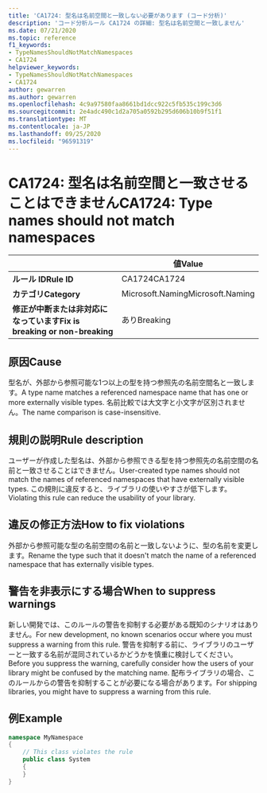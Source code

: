 ```yaml
---
title: 'CA1724: 型名は名前空間と一致しない必要があります (コード分析)'
description: 'コード分析ルール CA1724 の詳細: 型名は名前空間と一致しません'
ms.date: 07/21/2020
ms.topic: reference
f1_keywords:
- TypeNamesShouldNotMatchNamespaces
- CA1724
helpviewer_keywords:
- TypeNamesShouldNotMatchNamespaces
- CA1724
author: gewarren
ms.author: gewarren
ms.openlocfilehash: 4c9a97580faa8661bd1dcc922c5fb535c199c3d6
ms.sourcegitcommit: 2e4adc490c1d2a705a0592b295d606b10b9f51f1
ms.translationtype: MT
ms.contentlocale: ja-JP
ms.lasthandoff: 09/25/2020
ms.locfileid: "96591319"
---
```

# <a name="ca1724-type-names-should-not-match-namespaces"></a><span data-ttu-id="45101-103">CA1724: 型名は名前空間と一致させることはできません</span><span class="sxs-lookup"><span data-stu-id="45101-103">CA1724: Type names should not match namespaces</span></span>

| | <span data-ttu-id="45101-104">値</span><span class="sxs-lookup"><span data-stu-id="45101-104">Value</span></span> |
|-|-|
| <span data-ttu-id="45101-105">**ルール ID**</span><span class="sxs-lookup"><span data-stu-id="45101-105">**Rule ID**</span></span> |<span data-ttu-id="45101-106">CA1724</span><span class="sxs-lookup"><span data-stu-id="45101-106">CA1724</span></span>|
| <span data-ttu-id="45101-107">**カテゴリ**</span><span class="sxs-lookup"><span data-stu-id="45101-107">**Category**</span></span> |<span data-ttu-id="45101-108">Microsoft.Naming</span><span class="sxs-lookup"><span data-stu-id="45101-108">Microsoft.Naming</span></span>|
| <span data-ttu-id="45101-109">**修正が中断または非対応になっています**</span><span class="sxs-lookup"><span data-stu-id="45101-109">**Fix is breaking or non-breaking**</span></span> |<span data-ttu-id="45101-110">あり</span><span class="sxs-lookup"><span data-stu-id="45101-110">Breaking</span></span>|

## <a name="cause"></a><span data-ttu-id="45101-111">原因</span><span class="sxs-lookup"><span data-stu-id="45101-111">Cause</span></span>

<span data-ttu-id="45101-112">型名が、外部から参照可能な1つ以上の型を持つ参照先の名前空間名と一致します。</span><span class="sxs-lookup"><span data-stu-id="45101-112">A type name matches a referenced namespace name that has one or more externally visible types.</span></span> <span data-ttu-id="45101-113">名前比較では大文字と小文字が区別されません。</span><span class="sxs-lookup"><span data-stu-id="45101-113">The name comparison is case-insensitive.</span></span>

## <a name="rule-description"></a><span data-ttu-id="45101-114">規則の説明</span><span class="sxs-lookup"><span data-stu-id="45101-114">Rule description</span></span>

<span data-ttu-id="45101-115">ユーザーが作成した型名は、外部から参照できる型を持つ参照先の名前空間の名前と一致させることはできません。</span><span class="sxs-lookup"><span data-stu-id="45101-115">User-created type names should not match the names of referenced namespaces that have externally visible types.</span></span> <span data-ttu-id="45101-116">この規則に違反すると、ライブラリの使いやすさが低下します。</span><span class="sxs-lookup"><span data-stu-id="45101-116">Violating this rule can reduce the usability of your library.</span></span>

## <a name="how-to-fix-violations"></a><span data-ttu-id="45101-117">違反の修正方法</span><span class="sxs-lookup"><span data-stu-id="45101-117">How to fix violations</span></span>

<span data-ttu-id="45101-118">外部から参照可能な型の名前空間の名前と一致しないように、型の名前を変更します。</span><span class="sxs-lookup"><span data-stu-id="45101-118">Rename the type such that it doesn't match the name of a referenced namespace that has externally visible types.</span></span>

## <a name="when-to-suppress-warnings"></a><span data-ttu-id="45101-119">警告を非表示にする場合</span><span class="sxs-lookup"><span data-stu-id="45101-119">When to suppress warnings</span></span>

<span data-ttu-id="45101-120">新しい開発では、このルールの警告を抑制する必要がある既知のシナリオはありません。</span><span class="sxs-lookup"><span data-stu-id="45101-120">For new development, no known scenarios occur where you must suppress a warning from this rule.</span></span> <span data-ttu-id="45101-121">警告を抑制する前に、ライブラリのユーザーと一致する名前が混同されているかどうかを慎重に検討してください。</span><span class="sxs-lookup"><span data-stu-id="45101-121">Before you suppress the warning, carefully consider how the users of your library might be confused by the matching name.</span></span> <span data-ttu-id="45101-122">配布ライブラリの場合、このルールからの警告を抑制することが必要になる場合があります。</span><span class="sxs-lookup"><span data-stu-id="45101-122">For shipping libraries, you might have to suppress a warning from this rule.</span></span>

## <a name="example"></a><span data-ttu-id="45101-123">例</span><span class="sxs-lookup"><span data-stu-id="45101-123">Example</span></span>

```csharp
namespace MyNamespace
{
    // This class violates the rule
    public class System
    {
    }
}
```
